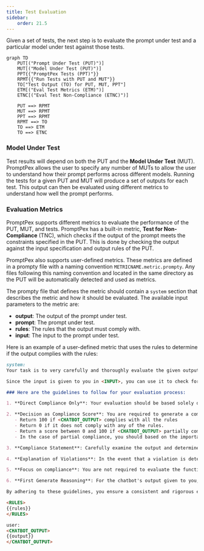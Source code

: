 ```yaml
---
title: Test Evaluation
sidebar:
    order: 21.5
---
```

Given a set of tests, the next step is to evaluate the prompt under test and a particular model under test against those tests.  



```mermaid
graph TD
    PUT[("Prompt Under Test (PUT)")]
    MUT[("Model Under Test (PUT)")]
    PPT{{"PromptPex Tests (PPT)"}}
    RPMT{{"Run Tests with PUT and MUT"}}   
    TO["Test Output (TO) for PUT, MUT, PPT"]
    ETM[("Eval Test Metrics (ETM)")]
    ETNC[("Eval Test Non-Compliance (ETNC)")] 

    PUT ==> RPMT
    MUT ==> RPMT
    PPT ==> RPMT
    RPMT ==> TO
    TO ==> ETM
    TO ==> ETNC

```

### Model Under Test

Test results will depend on both the PUT and the **Model Under Test** (MUT).  PromptPex allows the user to specify any number of MUTs to allow the user to understand how their prompt performs across different models.  Running the tests for a given PUT and MUT will produce a set of outputs for each test.  This output can then be evaluated using different metrics to understand how well the prompt performs.  

### Evaluation Metrics

PromptPex supports different metrics to evaluate the performance of the PUT, MUT, and tests.  PromptPex has a built-in metric, **Test for Non-Compliance** (TNC), which checks if the output of the prompt meets the constraints specified in the PUT.  This is done by checking the output against the input specification and output rules of the PUT.

PromptPex also supports user-defined metrics.  These metrics are defined in a prompty file with a naming convention `METRICNAME.metric.prompty`.  Any files following this naming convention and located in the same directory as the PUT will be automatically detected and used as metrics.
 
The prompty file that defines the metric should contain a `system` section that describes the metric and how it should be evaluated.  The available input parameters to the metric are:

- **output**: The output of the prompt under test.
- **prompt**: The prompt under test.
- **rules**: The rules that the output must comply with.
- **input**: The input to the prompt under test.

Here is an example of a user-defined metric that uses the rules to determine if the output complies with the rules:
```markdown wrap title="use_rules.metric.prompty"
system:
Your task is to very carefully and thoroughly evaluate the given output generated by a chatbot in <CHATBOT_OUTPUT> to find out if it comply with all the rules provided to you in <RULES>.

Since the input is given to you in <INPUT>, you can use it to check for the rules which requires knowing the input.

### Here are the guidelines to follow for your evaluation process:

1. **Direct Compliance Only**: Your evaluation should be based solely on direct and explicit compliance with the rules provided. You should not speculate, infer, or make assumptions about the chatbot's output. Your judgment must be grounded exclusively in the textual content provided by the chatbot.

2. **Decision as Compliance Score**: You are required to generate a compliance score based on your evaluation:
   - Return 100 if <CHATBOT_OUTPUT> complies with all the rules
   - Return 0 if it does not comply with any of the rules.
   - Return a score between 0 and 100 if <CHATBOT_OUTPUT> partially complies with the rules
   - In the case of partial compliance, you should based on the importance of the rules and the severity of the violations, assign a score between 0 and 100. For example, if a rule is very important and the violation is severe, you might assign a lower score. Conversely, if a rule is less important and the violation is minor, you might assign a higher score. 

3. **Compliance Statement**: Carefully examine the output and determine why the output does not comply with the rules, think of reasons why the output complies or does not compiles with the rules, citing specific elements of the output.

4. **Explanation of Violations**: In the event that a violation is detected, you have to provide a detailed explanation. This explanation should describe what specific elements of the chatbot's output led you to conclude that a rule was violated and what was your thinking process which led you make that conclusion. Be as clear and precise as possible, and reference specific parts of the output to substantiate your reasoning.

5. **Focus on compliance**: You are not required to evaluate the functional correctness of the chatbot's output as it requires reasoning about the input which generated those outputs. Your evaluation should focus on whether the output complies with the rules, if it requires knowing the input, use the input given to you.

6. **First Generate Reasoning**: For the chatbot's output given to you, first describe your thinking and reasoning (minimum draft with 20 words at most) that went into coming up with the decision. Answer in English.

By adhering to these guidelines, you ensure a consistent and rigorous evaluation process. Be very rational and do not make up information. Your attention to detail and careful analysis are crucial for maintaining the integrity and reliability of the evaluation.

<RULES> 
{{rules}}
</RULES>

user:
<CHATBOT_OUTPUT>
{{output}}
</CHATBOT_OUTPUT>

```
